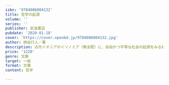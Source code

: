 ```yaml
---
isbn: '9784006004132'
title: 哲学の起源
volume: ''
series: ''
publisher: 岩波書店
pubdate: '2020-01-18'
cover: 'https://cover.openbd.jp/9784006004132.jpg'
author: 柄谷行人／著
description: 古代イオニアのイソノミア（無支配）に、自由かつ平等な社会の起源をみる社会構成体の歴史刷新の試み。
price: '1220'
genre: 文庫
target: 一般
format: 文庫
content: 哲学

---
```

